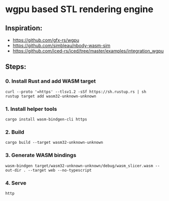 # wgpu based STL rendering engine
## Inspiration:

* https://github.com/gfx-rs/wgpu
* https://github.com/simbleau/nbody-wasm-sim
* https://github.com/iced-rs/iced/tree/master/examples/integration_wgpu

## Steps:

### 0. Install Rust and add WASM target
```
curl --proto '=https' --tlsv1.2 -sSf https://sh.rustup.rs | sh
rustup target add wasm32-unknown-unknown
```

### 1. Install helper tools
```
cargo install wasm-bindgen-cli https
```

### 2. Build
```
cargo build --target wasm32-unknown-unknown
```

### 3. Generate WASM bindings
```
wasm-bindgen target/wasm32-unknown-unknown/debug/wasm_slicer.wasm --out-dir . --target web --no-typescript
```

### 4. Serve
```
http
```